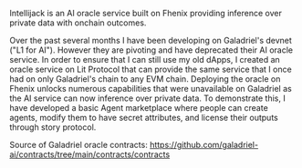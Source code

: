 Intellijack is an AI oracle service built on Fhenix providing inference over private data with onchain outcomes. 

Over the past several months I have been developing on Galadriel's devnet ("L1 for AI"). However they are pivoting and have deprecated their AI oracle service. In order to ensure that I can still use my old dApps, I created an oracle service on Lit Protocol that can provide the same service that I once had on only Galadriel's chain to any EVM chain. Deploying the oracle on Fhenix unlocks numerous capabilities that were unavailable on Galadriel as the AI service can now inference over private data. To demonstrate this, I have developed a basic Agent marketplace where people can create agents, modify them to have secret attributes, and license their outputs through story protocol. 

Source of Galadriel oracle contracts:
https://github.com/galadriel-ai/contracts/tree/main/contracts/contracts
